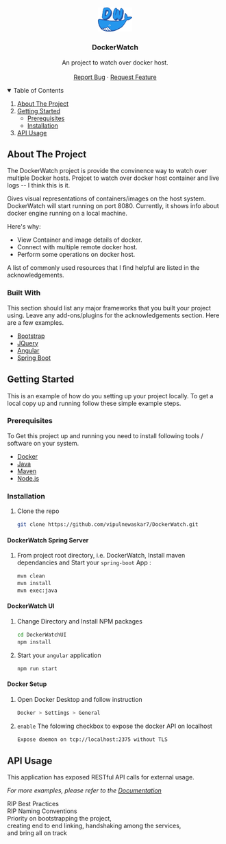 
<!-- PROJECT LOGO -->
<br />
<p align="center">
  <a href="https://github.com/vipulnewaskar7/DockerWatch">
    <img src="DockerWatchUI/src/assets/image/DWlogo.png" alt="Logo" width="80" >
  </a>
  <h3 align="center">DockerWatch</h3>

  <p align="center">
    An project to watch over docker host.
    <br />
    <br />
    <a href="https://github.com/vipulnewaskar7/DockerWatch/issues">Report Bug</a>
    ·
    <a href="https://github.com/vipulnewaskar7/DockerWatch/issues">Request Feature</a>
  </p>
</p>

<!-- TABLE OF CONTENTS -->
<details open="open">
  <summary>Table of Contents</summary>
  <ol>
    <li>
      <a href="#about-the-project">About The Project</a>
    </li>
    <li>
      <a href="#getting-started">Getting Started</a>
      <ul>
        <li><a href="#prerequisites">Prerequisites</a></li>
        <li><a href="#installation">Installation</a></li>
      </ul>
    </li>
    <li>
      <a href="#api-usage">API Usage</a>
    </li>
  </ol>
</details>



<!-- ABOUT THE PROJECT -->
## About The Project

The DockerWatch project is provide the convinence way to watch over multiple Docker hosts. Projcet to watch over docker host container and live logs -- I think this is it.

Gives visual representations of containers/images on the host system. DockerWatch will start running on port 8080. Currently, it shows info about docker engine running on a local machine. 

Here's why:
* View Container and image details of docker.
* Connect with multiple remote docker host.
* Perform some operations on docker host.

A list of commonly used resources that I find helpful are listed in the acknowledgements.

### Built With

This section should list any major frameworks that you built your project using. Leave any add-ons/plugins for the acknowledgements section. Here are a few examples.
* [Bootstrap](https://getbootstrap.com)
* [JQuery](https://jquery.com)
* [Angular](https://angular.io)
* [Spring Boot](https://spring.io)


<!-- GETTING STARTED -->
## Getting Started

This is an example of how do you setting up your project locally. To get a local copy up and running follow these simple example steps.

### Prerequisites

To Get this project up and running you need to install following tools / software on your system.

* [Docker](https://www.docker.com)
* [Java](https://openjdk.java.net)
* [Maven](https://maven.apache.org)
* [Node.js](https://nodejs.org)
  

### Installation

1. Clone the repo
   ```sh
   git clone https://github.com/vipulnewaskar7/DockerWatch.git
   ```

#### DockerWatch Spring Server  

1. From project root directory, i.e. DockerWatch, Install maven dependancies and Start your `spring-boot` App :
   ```sh
   mvn clean
   mvn install
   mvn exec:java
   ```
  
#### DockerWatch UI  
  
1. Change Directory and Install NPM packages
   ```sh
   cd DockerWatchUI
   npm install
   ```
2. Start your `angular` application
   ```sh
   npm run start
   ```

#### Docker Setup  

1. Open Docker Desktop and follow instruction
   ```sh
   Docker > Settings > General
   ```
2. `enable` The folowing checkbox to expose the docker API on localhost
   ```sh
   Expose daemon on tcp://localhost:2375 without TLS
   ```

<!-- API Usage -->
## API Usage

This application has exposed RESTful API calls for external usage.

_For more examples, please refer to the [Documentation](https://github.com/vipulnewaskar7/DockerWatch/blob/develop/API.md)_  
 
  
  
RIP Best Practices   
RIP Naming Conventions   
Priority on bootstrapping the project,   
creating end to end linking, handshaking among the services,   
and bring all on track

